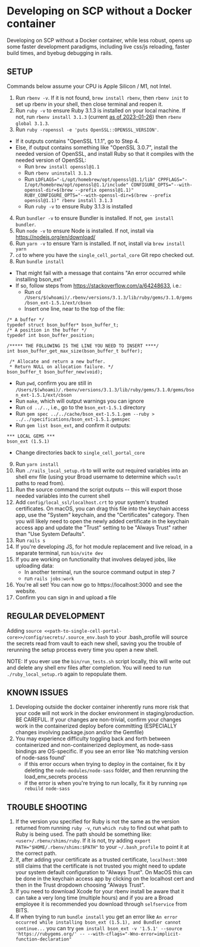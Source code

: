 # Developing on SCP without a Docker container

Developing on SCP without a Docker container, while less robust, opens up some faster development paradigms, including 
live css/js reloading, faster build times, and byebug debugging in rails.

## SETUP
Commands below assume your CPU is Apple Silicon / M1, not Intel.
1. Run `rbenv -v`.  If it is not found, `brew install rbenv`, then `rbenv init` to set up rbenv in your shell, then close terminal and reopen it.
2. Run `ruby -v` to ensure Ruby 3.1.3 is installed on your local machine.  If not, run `rbenv install 3.1.3` (current [as of 2023-01-26](https://github.com/broadinstitute/single_cell_portal_core/pull/1713)) then `rbenv global 3.1.3`.
3. Run `ruby -ropenssl -e 'puts OpenSSL::OPENSSL_VERSION'`.  
  - If it outputs contains "OpenSSL 1.1.1", go to Step 4.  
  - Else, if output contains something like "OpenSSL 3.0.7", install the needed version of OpenSSL, and install Ruby so that it compiles with the needed version of OpenSSL:
     - Run `brew install openssl@1.1`
     - Run `rbenv uninstall 3.1.3`
     - Run `LDFLAGS="-L/opt/homebrew/opt/openssl@1.1/lib" CPPFLAGS="-I/opt/homebrew/opt/openssl@1.1/include" CONFIGURE_OPTS="--with-openssl-dir=$(brew --prefix openssl@1.1)" RUBY_CONFIGURE_OPTS="--with-openssl-dir=$(brew --prefix openssl@1.1)" rbenv install 3.1.3`
     - Run `ruby -v` to ensure Ruby 3.1.3 is installed
4. Run `bundler -v` to ensure Bundler is installed.  If not, `gem install bundler`.
5. Run `node -v` to ensure Node is installed. If not, install via https://nodejs.org/en/download/
6. Run `yarn -v` to ensure Yarn is installed. If not, install via `brew install yarn`
7. `cd` to where you have the `single_cell_portal_core` Git repo checked out.
8. Run `bundle install`
  - That might fail with a message that contains "An error occurred while installing bson_ext"
  - If so, follow steps from https://stackoverflow.com/a/64248633, i.e.:
    - Run `cd /Users/$(whoami)/.rbenv/versions/3.1.3/lib/ruby/gems/3.1.0/gems/bson_ext-1.5.1/ext/cbson`
    - Insert one line, near to the top of the file:

```
/* A buffer */
typedef struct bson_buffer* bson_buffer_t;
/* A position in the buffer */
typedef int bson_buffer_position;

/***** THE FOLLOWING IS THE LINE YOU NEED TO INSERT ****/
int bson_buffer_get_max_size(bson_buffer_t buffer); 

 /* Allocate and return a new buffer.
 * Return NULL on allocation failure. */
bson_buffer_t bson_buffer_new(void);
```

  - Run `pwd`, confirm you are still in `/Users/$(whoami)/.rbenv/versions/3.1.3/lib/ruby/gems/3.1.0/gems/bson_ext-1.5.1/ext/cbson`
  - Run `make`, which will output warnings you can ignore
  - Run `cd ../..`, i.e., go to the `bson_ext-1.5.1` directory
  - Run `gem spec ../../cache/bson_ext-1.5.1.gem --ruby > ../../specifications/bson_ext-1.5.1.gemspec`
  - Run `gem list bson_ext`, and confirm it outputs:

```
*** LOCAL GEMS ***
bson_ext (1.5.1)
```

  - Change directories back to `single_cell_portal_core`
9. Run `yarn install`
10. Run `./rails_local_setup.rb` to will write out required variables into an shell env file (using your Broad username 
to determine which `vault` paths to read from).
11. Run the source command the script outputs -- this will export those needed variables into the current shell
12. Add `config/local_ssl/localhost.crt` to your system's trusted certificates. On macOS, you can drag this file into the 
keychain access app, use the "System" keychain, and the "Certificates" category. Then you will likely need to open the 
newly added certificate in the keychain access app and update the "Trust" setting to be "Always Trust" rather than "Use 
System Defaults".
12. Run `rails s`
13. If you're developing JS, for hot module replacement and live reload, in a separate terminal, run `bin/vite dev`
14. If you are working on functionality that involves delayed jobs, like uploading data:
    * In another terminal, run the source command output in step 7
    * run `rails jobs:work`
15. You're all set!  You can now go to https://localhost:3000 and see the website.
16. Confirm you can sign in and upload a file

## REGULAR DEVELOPMENT
Adding `source <<path-to-single-cell-portal-core>>/config/secrets/.source_env.bash` to your .bash_profile will source the 
secrets read from vault to each new shell, saving you the trouble of rerunning the setup process every time you open a 
new shell.  

NOTE: If you ever use the `bin/run_tests.sh` script locally, this will write out and delete any shell env files 
after completion.  You will need to run `./ruby_local_setup.rb` again to repopulate them.

## KNOWN ISSUES
1. Developing outside the docker container inherently runs more risk that your code will not work in the docker environment in staging/production.  BE CAREFUL.  If your changes are non-trivial, confirm your changes work in the containerized deploy before committing (ESPECIALLY changes involving package.json and/or the Gemfile)
2. You may experience difficulty toggling back and forth between containerized and non-containerized deployment, as node-sass bindings are OS-specific.  If you see an error like 'No matching version of node-sass found'
   * if this error occurs when trying to deploy in the container, fix it by deleting the `node-modules/node-sass` folder, and then rerunning the load_env_secrets process
   * if the error is when you're trying to run locally, fix it by running `npm rebuild node-sass`

## TROUBLE SHOOTING
1. If the version you specified for Ruby is not the same as the version returned from running `ruby -v`, run `which ruby` to find out what path to Ruby is being used. The path should be something like: `<user>/.rbenv/shims/ruby`. If it is not, try adding `export PATH="$HOME/.rbenv/shims:$PATH"` to your `~/.bash_profile` to point it at the correct path. 
2. If, after adding your certificate as a trusted certificate, `localhost:3000` still claims that the certificate is not trusted you might need to update your system default configuration to "Always Trust". On MacOS this can be done in the keychain access app by clicking on the localhost cert and then in the Trust dropdown choosing "Always Trust".
3. If you need to download Xcode for your rbenv install be aware that it can take a very long time (multiple hours) and if you are a Broad employee it is recommended you download through `selfservice` from BITS.
4. If when trying to run `bundle install` you get an error like `An error occurred while installing bson_ext (1.5.1), and Bundler cannot continue...` you can try `gem install bson_ext -v '1.5.1' --source 'https://rubygems.org/' -- --with-cflags="-Wno-error=implicit-function-declaration"`
